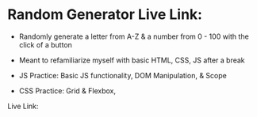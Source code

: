 # Random Generator Live Link: 
- Randomly generate a letter from A-Z & a number from 0 - 100 with the click of a button
- Meant to refamiliarize myself with basic HTML, CSS, JS after a break

- JS Practice: Basic JS functionality, DOM Manipulation, & Scope
- CSS Practice:  Grid & Flexbox,  

Live Link: 
